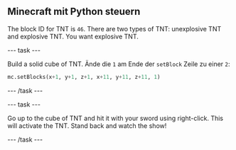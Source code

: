 ## Minecraft mit Python steuern

The block ID for TNT is `46`. There are two types of TNT: unexplosive TNT and explosive TNT. You want explosive TNT.

\--- task \---

Build a solid cube of TNT. Ände die `1` am Ende der `setBlock` Zeile zu einer `2`:

```python
mc.setBlocks(x+1, y+1, z+1, x+11, y+11, z+11, 1)
```

\--- /task \---

\--- task \---

Go up to the cube of TNT and hit it with your sword using right-click. This will activate the TNT. Stand back and watch the show!

\--- /task \---